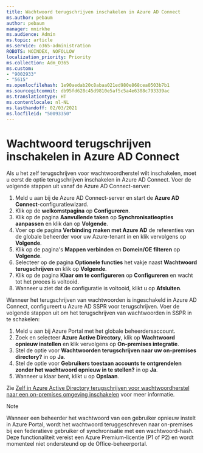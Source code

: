 ```yaml
---
title: Wachtwoord terugschrijven inschakelen in Azure AD Connect
ms.author: pebaum
author: pebaum
manager: mnirkhe
ms.audience: Admin
ms.topic: article
ms.service: o365-administration
ROBOTS: NOINDEX, NOFOLLOW
localization_priority: Priority
ms.collection: Adm_O365
ms.custom:
- "9002933"
- "5615"
ms.openlocfilehash: 1e90aedab20c8abaa021ed980e868cea0503b7b1
ms.sourcegitcommit: db95fd628c45d9810e5af5c5a4e6388c793339ac
ms.translationtype: HT
ms.contentlocale: nl-NL
ms.lasthandoff: 02/03/2021
ms.locfileid: "50093350"
---
```

# <a name="enable-password-writeback-in-azure-ad-connect"></a>Wachtwoord terugschrijven inschakelen in Azure AD Connect

Als u het zelf terugschrijven voor wachtwoordherstel wilt inschakelen, moet u eerst de optie terugschrijven inschakelen in Azure AD Connect. Voer de volgende stappen uit vanaf de Azure AD Connect-server:

1. Meld u aan bij de Azure AD Connect-server en start de **Azure AD Connect**-configuratiewizard.
2. Klik op de **welkomstpagina** op **Configureren**.
3. Klik op de pagina **Aanvullende taken** op **Synchronisatieopties aanpassen** en klik dan op **Volgende**.
4. Voer op de pagina **Verbinding maken met Azure AD** de referenties van de globale beheerder voor uw Azure-tenant in en klik vervolgens op **Volgende**.
5. Klik op de pagina's **Mappen verbinden** en **Domein/OE filteren** op **Volgende**.
6. Selecteer op de pagina **Optionele functies** het vakje naast **Wachtwoord terugschrijven** en klik op **Volgende**.
7. Klik op de pagina **Klaar om te configureren** op **Configureren** en wacht tot het proces is voltooid.
8. Wanneer u ziet dat de configuratie is voltooid, klikt u op **Afsluiten**.

Wanneer het terugschrijven van wachtwoorden is ingeschakeld in Azure AD Connect, configureert u Azure AD SSPR voor terugschrijven.  Voer de volgende stappen uit om het terugschrijven van wachtwoorden in SSPR in te schakelen:

1. Meld u aan bij Azure Portal met het globale beheerdersaccount.
2. Zoek en selecteer **Azure Active Directory**, klik op **Wachtwoord opnieuw instellen** en klik vervolgens op **On-premises integratie**.
3. Stel de optie voor **Wachtwoorden terugschrijven naar uw on-premises directory?** in op **Ja**.
4. Stel de optie voor **Gebruikers toestaan accounts te ontgrendelen zonder het wachtwoord opnieuw in te stellen?** in op **Ja**.
5. Wanneer u klaar bent, klikt u op **Opslaan**.

Zie [Zelf in Azure Active Directory terugschrijven voor wachtwoordherstel naar een on-premises omgeving inschakelen](https://docs.microsoft.com/azure/active-directory/authentication/tutorial-enable-sspr-writeback) voor meer informatie.

> [!NOTE]
>  Wanneer een beheerder het wachtwoord van een gebruiker opnieuw instelt in Azure Portal, wordt het wachtwoord teruggeschreven naar on-premises bij een federatieve gebruiker of synchronisatie met een wachtwoord-hash. Deze functionaliteit vereist een Azure Premium-licentie (P1 of P2) en wordt momenteel niet ondersteund op de Office-beheerportal.

